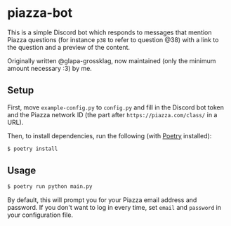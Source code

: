 # piazza-bot

This is a simple Discord bot which responds to messages that mention Piazza questions (for instance `p38` to refer to question @38) with a link to the question and a preview of the content.

Originally written @glapa-grossklag, now maintained (only the minimum amount necessary :3) by me.

## Setup

First, move `example-config.py` to `config.py` and fill in the Discord bot token and the Piazza network ID (the part after `https://piazza.com/class/` in a URL).

Then, to install dependencies, run the following (with [Poetry](https://python-poetry.org/) installed):

```sh
$ poetry install
```

## Usage

```sh
$ poetry run python main.py
```

By default, this will prompt you for your Piazza email address and password. If you don't want to log in every time, set `email` and `password` in your configuration file.
